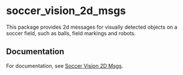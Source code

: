 # soccer_vision_2d_msgs

This package provides 2d messages for visually detected objects on a soccer field, such as balls, field markings and robots.

## Documentation

For documentation, see [Soccer Vision 2D Msgs](https://soccer-interfaces.readthedocs.io/en/latest/soccer_vision_2d_msgs.html).
